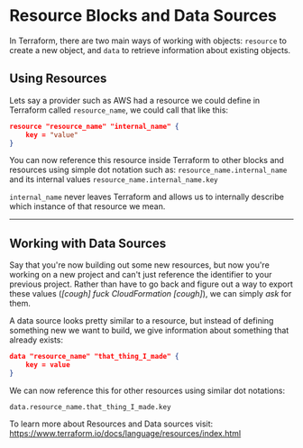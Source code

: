 # Resource Blocks and Data Sources

In Terraform, there are two main ways of working with objects: `resource` to create a new object, and `data` to retrieve information about existing objects. 

## Using Resources

Lets say a provider such as AWS had a resource we could define in Terraform called `resource_name`, we could call that like this:

```json
resource "resource_name" "internal_name" {
    key = "value"
}
```
You can now reference this resource inside Terraform to other blocks and resources using simple dot notation such as: 
`resource_name.internal_name` and its internal values `resource_name.internal_name.key` 

 `internal_name` never leaves Terraform and allows us to internally describe which instance of that resource we mean.

---

## Working with Data Sources

Say that you're now building out some new resources, but now you're working on a new project and can't just reference the identifier to your previous project. Rather than have to go back and figure out a way to export these values (*[cough] fuck CloudFormation [cough]*), we can simply *ask* for them. 

A data source looks pretty similar to a resource, but instead of defining something new we want to build, we give information about something that already exists: 

```json
data "resource_name" "that_thing_I_made" {
    key = value
}
```

We can now reference this for other resources using similar dot notations: 

`data.resource_name.that_thing_I_made.key`

To learn more about Resources and Data sources visit: https://www.terraform.io/docs/language/resources/index.html